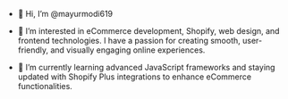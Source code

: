 - 👋 Hi, I’m @mayurmodi619

- 👀 I’m interested in eCommerce development, Shopify, web design, and frontend technologies. I have a passion for creating smooth, user-friendly, and visually engaging online experiences.

- 🌱 I’m currently learning advanced JavaScript frameworks and staying updated with Shopify Plus integrations to enhance eCommerce functionalities.



<!---
mayurmodi619/mayurmodi619 is a ✨ special ✨ repository because its `README.md` (this file) appears on your GitHub profile.
You can click the Preview link to take a look at your changes.
--->
